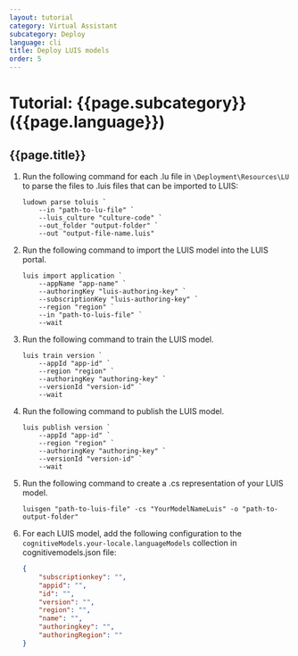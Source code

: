 ```yaml
---
layout: tutorial
category: Virtual Assistant
subcategory: Deploy
language: cli
title: Deploy LUIS models
order: 5
---
```


# Tutorial: {{page.subcategory}} ({{page.language}})
## {{page.title}}

1. Run the following command for each .lu file in `\Deployment\Resources\LU` to parse the files to .luis files that can be imported to LUIS:
    ```
    ludown parse toluis `
        --in "path-to-lu-file" `
        --luis_culture "culture-code" `
        --out_folder "output-folder" `
        --out "output-file-name.luis"
    ```
1. Run the following command to import the LUIS model into the LUIS portal.
    ```
    luis import application `
        --appName "app-name" `
        --authoringKey "luis-authoring-key" `
        --subscriptionKey "luis-authoring-key" `
        --region "region" `
        --in "path-to-luis-file" `
        --wait
    ```
1. Run the following command to train the LUIS model.
    ```
    luis train version `
        --appId "app-id" `
        --region "region" `
        --authoringKey "authoring-key" `
        --versionId "version-id" `
        --wait
    ```
1. Run the following command to publish the LUIS model.
    ```
    luis publish version `
        --appId "app-id" `
        --region "region" `
        --authoringKey "authoring-key" `
        --versionId "version-id" `
        --wait
    ```
1. Run the following command to create a .cs representation of your LUIS model.
    ```
    luisgen "path-to-luis-file" -cs "YourModelNameLuis" -o "path-to-output-folder"
    ```
1. For each LUIS model, add the following configuration to the `cognitiveModels.your-locale.languageModels` collection in cognitivemodels.json file:
    ```json
    {
        "subscriptionkey": "",
        "appid": "",
        "id": "",
        "version": "",
        "region": "",
        "name": "",
        "authoringkey": "",
        "authoringRegion": ""
    }
    ```
